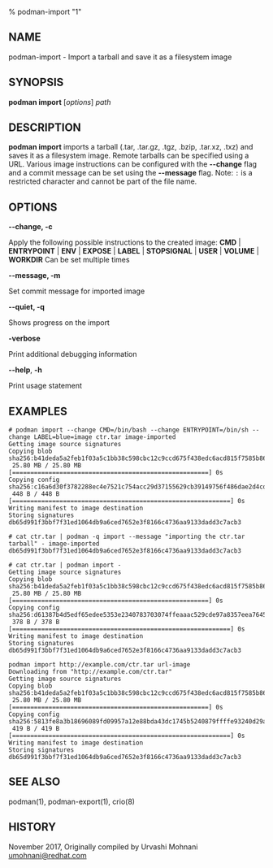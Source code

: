 % podman-import "1"

## NAME
podman\-import - Import a tarball and save it as a filesystem image

## SYNOPSIS
**podman import** [*options*] *path*

## DESCRIPTION
**podman import** imports a tarball (.tar, .tar.gz, .tgz, .bzip, .tar.xz, .txz)
and saves it as a filesystem image. Remote tarballs can be specified using a URL.
Various image instructions can be configured with the **--change** flag and
a commit message can be set using the **--message** flag.
Note: `:` is a restricted character and cannot be part of the file name.

## OPTIONS

**--change, -c**

Apply the following possible instructions to the created image:
**CMD** | **ENTRYPOINT** | **ENV** | **EXPOSE** | **LABEL** | **STOPSIGNAL** | **USER** | **VOLUME** | **WORKDIR**
Can be set multiple times

**--message, -m**

Set commit message for imported image

**--quiet, -q**

Shows progress on the import

**-verbose**

Print additional debugging information

**--help**, **-h**

Print usage statement

## EXAMPLES

```
# podman import --change CMD=/bin/bash --change ENTRYPOINT=/bin/sh --change LABEL=blue=image ctr.tar image-imported
Getting image source signatures
Copying blob sha256:b41deda5a2feb1f03a5c1bb38c598cbc12c9ccd675f438edc6acd815f7585b86
 25.80 MB / 25.80 MB [======================================================] 0s
Copying config sha256:c16a6d30f3782288ec4e7521c754acc29d37155629cb39149756f486dae2d4cd
 448 B / 448 B [============================================================] 0s
Writing manifest to image destination
Storing signatures
db65d991f3bbf7f31ed1064db9a6ced7652e3f8166c4736aa9133dadd3c7acb3
```

```
# cat ctr.tar | podman -q import --message "importing the ctr.tar tarball" - image-imported
db65d991f3bbf7f31ed1064db9a6ced7652e3f8166c4736aa9133dadd3c7acb3
```

```
# cat ctr.tar | podman import -
Getting image source signatures
Copying blob sha256:b41deda5a2feb1f03a5c1bb38c598cbc12c9ccd675f438edc6acd815f7585b86
 25.80 MB / 25.80 MB [======================================================] 0s
Copying config sha256:d61387b4d5edf65edee5353e2340783703074ffeaaac529cde97a8357eea7645
 378 B / 378 B [============================================================] 0s
Writing manifest to image destination
Storing signatures
db65d991f3bbf7f31ed1064db9a6ced7652e3f8166c4736aa9133dadd3c7acb3
```

```
podman import http://example.com/ctr.tar url-image
Downloading from "http://example.com/ctr.tar"
Getting image source signatures
Copying blob sha256:b41deda5a2feb1f03a5c1bb38c598cbc12c9ccd675f438edc6acd815f7585b86
 25.80 MB / 25.80 MB [======================================================] 0s
Copying config sha256:5813fe8a3b18696089fd09957a12e88bda43dc1745b5240879ffffe93240d29a
 419 B / 419 B [============================================================] 0s
Writing manifest to image destination
Storing signatures
db65d991f3bbf7f31ed1064db9a6ced7652e3f8166c4736aa9133dadd3c7acb3
```

## SEE ALSO
podman(1), podman-export(1), crio(8)

## HISTORY
November 2017, Originally compiled by Urvashi Mohnani <umohnani@redhat.com>

